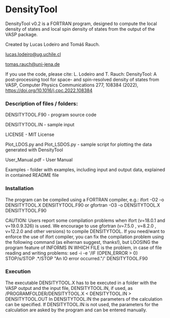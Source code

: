 # DensityTool
DensityTool v0.2 is a FORTRAN program, designed to compute the local density of states and local spin density of states from the output of the VASP package. 

Created by Lucas Lodeiro and Tomáš Rauch.

lucas.lodeiro@ug.uchile.cl

tomas.rauch@uni-jena.de

If you use the code, please cite:
L. Lodeiro and T. Rauch: DensityTool: A post-processing tool for space- and spin-resolved
density of states from VASP, Computer Physics Communications 277, 108384 (2022),
https://doi.org/10.1016/j.cpc.2022.108384



### Description of files / folders:

DENSITYTOOL.F90 - program source code

DENSITYTOOL.IN - sample input

LICENSE - MIT License

Plot_LDOS.py and Plot_LSDOS.py - sample script for plotting the data generated with DensityTool

User_Manual.pdf - User Manual

Examples - folder with examples, including input and output data, explained in contained README file



### Installation

The program can be compiled using a FORTRAN compiler, e.g.:
ifort -O2 -o DENSITYTOOL.X DENSITYTOOL.F90
or
gfortran -O3 -o DENSITYTOOL.X DENSITYTOOL.F90

CAUTION: Users report some compilation problems when ifort (v=18.0.1 and v=19.0.9.326) is used. We encourage to use gfortran (v=7.5.0 , v=8.2.0 , v=12.2.0 and other versions) to compile DENSITYTOOL. If you need/want to enforce the use of ifort compiler, you can fix the compilation problem using the following command (as eihernan suggest, thanks!), but LOOSING the program feature of INFORMS IN WHICH FILE is the problem, in case of file reading and writing problems: sed -i -e '/IF (OPEN_ERROR > 0) STOP/s/STOP .*/STOP "An IO error occurred."/' DENSITYTOOL.F90


### Execution

The executable DENSITYTOOL.X has to be executed in a folder with the VASP output and the input file, DENSITYTOOL.IN, if used, as
/PROGRAMFOLDER/DENSITYTOOL.X < DENSITYTOOL.IN > DENSITYTOOL.OUT
In DENSITYTOOL.IN the parameters of the calculation can be specified. If DENSITYTOOL.IN is not used, the parameters for the calculation are asked by the program and can be entered manually.
